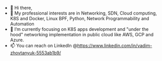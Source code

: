 - 👋 Hi there,
- 👀 My professional interests are in Networking, SDN, Cloud computing, K8S and Docker, Linux BPF, Python, Network Programmability and Automation
- 🌱 I’m currently focusing on  K8S apps development and "under the hood" networking implementation in public cloud like AWS, GCP and Azure.
- 📫 You can reach on LinkedIn @https://www.linkedin.com/in/vadim-zhovtanyuk-5553ab1b9/

<!---
vzhovtan/vzhovtan is a ✨ special ✨ repository because its `README.md` (this file) appears on your GitHub profile.
You can click the Preview link to take a look at your changes.
--->
